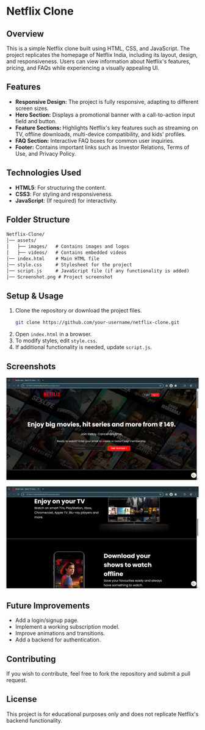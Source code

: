 # Netflix Clone

## Overview
This is a simple Netflix clone built using HTML, CSS, and JavaScript. The project replicates the homepage of Netflix India, including its layout, design, and responsiveness. Users can view information about Netflix's features, pricing, and FAQs while experiencing a visually appealing UI.

## Features
- **Responsive Design:** The project is fully responsive, adapting to different screen sizes.
- **Hero Section:** Displays a promotional banner with a call-to-action input field and button.
- **Feature Sections:** Highlights Netflix's key features such as streaming on TV, offline downloads, multi-device compatibility, and kids' profiles.
- **FAQ Section:** Interactive FAQ boxes for common user inquiries.
- **Footer:** Contains important links such as Investor Relations, Terms of Use, and Privacy Policy.

## Technologies Used
- **HTML5**: For structuring the content.
- **CSS3**: For styling and responsiveness.
- **JavaScript**: (If required) for interactivity.

## Folder Structure
```
Netflix-Clone/
│── assets/
│   ├── images/   # Contains images and logos
│   ├── videos/   # Contains embedded videos
│── index.html    # Main HTML file
│── style.css     # Stylesheet for the project
│── script.js     # JavaScript file (if any functionality is added)
│── Screenshot.png # Project screenshot
```

## Setup & Usage
1. Clone the repository or download the project files.
   ```bash
   git clone https://github.com/your-username/netflix-clone.git
   ```
2. Open `index.html` in a browser.
3. To modify styles, edit `style.css`.
4. If additional functionality is needed, update `script.js`.

## Screenshots
![Project Screenshot](Screenshot.png)

![Project Screenshot](Screenshot1.png)

## Future Improvements
- Add a login/signup page.
- Implement a working subscription model.
- Improve animations and transitions.
- Add a backend for authentication.

## Contributing
If you wish to contribute, feel free to fork the repository and submit a pull request.

## License
This project is for educational purposes only and does not replicate Netflix's backend functionality.
